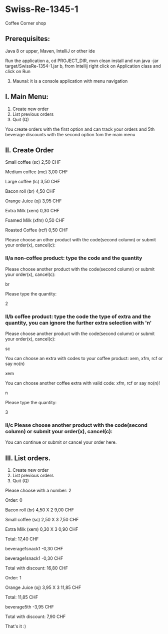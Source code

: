 # Swiss-Re-1345-1
Coffee Corner shop

## Prerequisites:
Java 8 or upper, Maven, IntelliJ or other ide

Run the application
a, cd PROJECT_DIR, mvn clean install and run java -jar target/SwissRe-1354-1.jar
b, from Intellij right click on Application class and click on Run

3. Maunal: it is a console application with menu navigation

## I. Main Menu:
1. Create new order
2. List previous orders
3. Quit (Q)

You create orders with the first option and can track your orders and 5th beverage discounts with the second option fom the main menu

## II. Create Order
Small coffee    (sc)    2,50  CHF

Medium coffee   (mc)    3,00  CHF

Large coffee    (lc)    3,50  CHF

Bacon roll      (br)    4,50  CHF

Orange Juice    (oj)    3,95  CHF

Extra Milk      (xem)   0,30  CHF

Foamed Milk     (xfm)   0,50  CHF

Roasted Coffee  (rcf)   0,50  CHF


Please choose an other product with the code(second column) or submit your order(x), cancel(c): 


### II/a non-coffee product: type the code and the quantity
Please choose another product with the code(second column) or submit your order(x), cancel(c):

br

Please type the quantity:

2


### II/b coffee product: type the code the type of extra and the quantity, you can ignore the further extra selection with 'n' 

Please choose another product with the code(second column) or submit your order(x), cancel(c):

sc

You can choose an extra with codes to your coffee product: xem, xfm, rcf or say no(n)

xem

You can choose another coffee extra with valid code: xfm, rcf or say no(n)!

n

Please type the quantity: 

3


### II/c Please choose another product with the code(second column) or submit your order(x), cancel(c): 

You can continue or submit or cancel your order here.

## III. List orders.

1. Create new order
2. List previous orders
3. Quit (Q)

Please choose with a number: 
2

Order: 0

Bacon roll      (br)    4,50 X 2  9,00 CHF

Small coffee    (sc)    2,50 X 3  7,50 CHF

Extra Milk      (xem)   0,30 X 3  0,90 CHF


Total:                           17,40 CHF 

beverage1snack1                  -0,30 CHF

beverage1snack1                  -0,30 CHF

Total with discount:             16,80 CHF 

Order: 1

Orange Juice    (oj)    3,95 X 3  11,85 CHF

Total:                            11,85 CHF 

beverage5th                       -3,95 CHF

Total with discount:               7,90 CHF 

That's it :)
